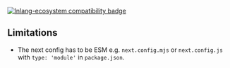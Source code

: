 [![Inlang-ecosystem compatibility badge](https://cdn.jsdelivr.net/gh/opral/monorepo@main/inlang/assets/md-badges/inlang.svg)](https://inlang.com)

## Limitations

- The next config has to be ESM e.g. `next.config.mjs` or `next.config.js` with `type: 'module'` in `package.json`.